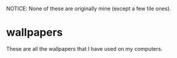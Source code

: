 NOTICE: None of these are originally mine (except a few tile ones).

# wallpapers

These are all the wallpapers that I have used on my computers.
